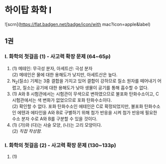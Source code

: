 # 하이탑 화학 I
![scrn](https://flat.badgen.net/badge/icon/with mac?icon=apple&label)
## 1권
### I. 화학의 첫걸음 (1) - 사고력 확장 문제 (64~65p)
1. (1) 메테인: 무극성 분자, 아세트산: 극성 분자  
(2) 메테인은 물에 대한 용해도가 낮지만, 아세트산은 높다.  
2. N<sub>2</sub>(질소) 기체는 3중 결합을 가지고 있어 결합이 강하므로 질소 원자를 떼어내기 어렵고, 질소는 공기에 대한 용해도가 낮아 생물이 공기를 통해 흡수할 수 없다.  
3. (1) A와 B 시험관에서는 시험관이 무색으로 변하였으므로 불포화 탄화수소이고, C 시험관에서는 색 변화가 없었으므로 포화 탄화수소이다.  
(2) 확인할 수 없다. 포화 탄화수소인 에테인은 C로 확정되었지만, 불포화 탄화수소인 에텐과 에타인을 A와 B로 구별하기 위해 첨가 반응을 시켜 첨가 반응에 필요한 수소 분자 수로 A와 B를 구분할 수 있을 것이다.  
4. (1) (가)와 (다)는 사슬 모양, (나)는 고리 모양이다.  
(2) *직접 작성함.*  
### I. 화학의 첫걸음 (2) - 사고력 확장 문제 (130~133p)
1. (1) 
